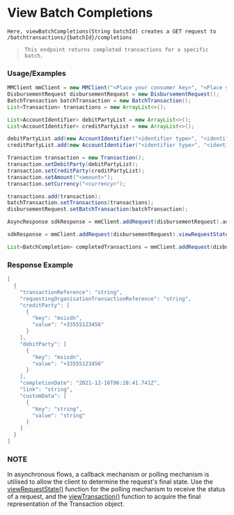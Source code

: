 # View Batch Completions

`Here, viewBatchCompletions(String batchId) creates a GET request to /batchtransactions/{batchId}/completions`

> `This endpoint returns completed transactions for a specific batch.`

### Usage/Examples

```java
MMClient mmClient = new MMClient("<Place your consumer key>", "<Place your consumer secret>", "<Place your API key>");
DisbursementRequest disbursementRequest = new DisbursementRequest();
BatchTransaction batchTransaction = new BatchTransaction();
List<Transaction> transactions = new ArrayList<>();

List<AccountIdentifier> debitPartyList = new ArrayList<>();
List<AccountIdentifier> creditPartyList = new ArrayList<>();

debitPartyList.add(new AccountIdentifier("<identifier type>", "<identifier>"));
creditPartyList.add(new AccountIdentifier("<identifier type>", "<identifier>"));

Transaction transaction = new Transaction();
transaction.setDebitParty(debitPartyList);
transaction.setCreditParty(creditPartyList);
transaction.setAmount("<amount>");
transaction.setCurrency("<currency>");

transactions.add(transaction);
batchTransaction.setTransactions(transactions);
disbursementRequest.setBatchTransaction(batchTransaction);

AsyncResponse sdkResponse = mmClient.addRequest(disbursementRequest).addCallBack("<Place your callback URL>").createBatchTransaction();

sdkResponse = mmClient.addRequest(disbursementRequest).viewRequestState(sdkResponse.getServerCorrelationId());

List<BatchCompletion> completedTransactions = mmClient.addRequest(disbursementRequest).viewBatchCompletions(sdkResponse.getObjectReference());
``` 

### Response Example

```java
[
  {
    "transactionReference": "string",
    "requestingOrganisationTransactionReference": "string",
    "creditParty": [
      {
        "key": "msisdn",
        "value": "+33555123456"
      }
    ],
    "debitParty": [
      {
        "key": "msisdn",
        "value": "+33555123456"
      }
    ],
    "completionDate": "2021-12-16T06:28:41.741Z",
    "link": "string",
    "customData": [
      {
        "key": "string",
        "value": "string"
      }
    ]
  }
]
```

### NOTE

In asynchronous flows, a callback mechanism or polling mechanism is utilised to allow the client to determine the request's final state.
Use the <a href="viewRequestState.Readme.md">viewRequestState()</a> function for the polling mechanism to receive the status of a request, and the <a href="viewTransaction.Readme.md">viewTransaction()</a>
function to acquire the final representation of the Transaction object.